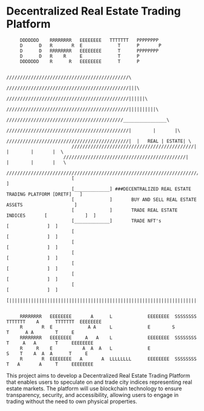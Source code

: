 # Decentralized Real Estate Trading Platform


         DDDDDDD    RRRRRRRR   EEEEEEEE   TTTTTTT   PPPPPPPP      
         D      D   R       R  E             T      P       P       
         D      D   RRRRRRRR   EEEEEEEE      T      PPPPPPPP     
         D      D   R    R     E             T      P 
         DDDDDDD    R      R   EEEEEEEE      T      P 

                                               /////////////////////////////////////////////\
                                             /////////////////////////////////////////////|||\
                                           /////////////////////////////////////////////||||||\
                                        /////////////////////////////////////////////||||||||||\
                                     ///////////////////////////////////////////________________\
                                  /////////////////////////////////////////////|        |       |\
                               /////////////////////////////////////////////|  |   REAL | ESTATE| \
                            /////////////////////////////////////////////|     |        |       |  \
                         /////////////////////////////////////////////|        |        |       |   \
                       ///////////////////////////////////////////////////////////////////////////////\
                            [                                                                       ]
                            [_____________] ###DECENTRALIZED REAL ESTATE TRADING PLATFORM [DRETF]   ]
                            [             ]       BUY AND SELL REAL ESTATE ASSETS                   ]
                            [             ]       TRADE REAL ESTATE INDICES       [              ]  ]
                            [_____________]       TRADE NFT's                     [              ]  ]
                            [                                                     [              ]  ]
                            [                                                     [              ]  ]
                            [                                                     [              ]  ]
                            [                                                     [              ]  ]
                            [                                                     [              ]  ]
                            [                                                     [              ]  ]
                            [|||||||||||||||||||||||||||||||||||||||||||||||||||||||||||||||||||||||]
              
         
         RRRRRRRR   EEEEEEEE       A      L             EEEEEEEE  SSSSSSSS  TTTTTTT    A      TTTTTTT  EEEEEEEE
         R       R  E             A A     L             E        S             T      A A        T     E
         RRRRRRRR   EEEEEEEE     A   A    L             EEEEEEEE  SSSSSSSS     T     A   A       T     EEEEEEEE
         R     R    E           A  A  A   L             E                 S    T    A  A  A      T     E
         R       R  EEEEEEEE   A       A  LLLLLLLL      EEEEEEEE  SSSSSSSS     T   A       A     T     EEEEEEEE
         

This project aims to develop a Decentralized Real Estate Trading Platform that enables users to speculate on and trade city indices representing real estate markets. The platform will use blockchain technology to ensure transparency, security, and accessibility, allowing users to engage in trading without the need to own physical properties.
